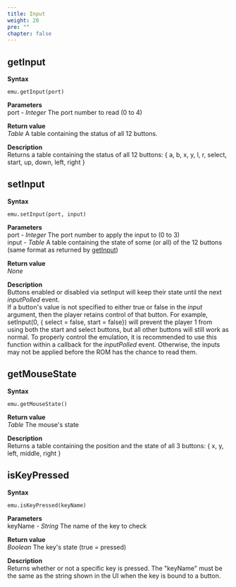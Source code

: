 ```yaml
---
title: Input
weight: 20
pre: ""
chapter: false
---
```


## getInput ##

**Syntax**  

    emu.getInput(port)

**Parameters**  
port - *Integer* The port number to read (0 to 4)

**Return value**  
*Table* A table containing the status of all 12 buttons. 

**Description**  
Returns a table containing the status of all 12 buttons: { a, b, x, y, l, r, select, start, up, down, left, right }   


## setInput ##

**Syntax**

    emu.setInput(port, input)

**Parameters**  
port - *Integer* The port number to apply the input to (0 to 3)  
input - *Table* A table containing the state of some (or all) of the 12 buttons (same format as returned by [getInput](#getinput))

**Return value**  
*None*

**Description**  
Buttons enabled or disabled via setInput will keep their state until the next *inputPolled* event.  
If a button's value is not specified to either true or false in the *input* argument, then the player retains control of that button.  For example, setInput(0, { select = false, start = false}) will prevent the player 1 from using both the start and select buttons, but all other buttons will still work as normal.
To properly control the emulation, it is recommended to use this function within a callback for the *inputPolled* event. Otherwise, the inputs may not be applied before the ROM has the chance to read them.

## getMouseState ##

**Syntax**  

    emu.getMouseState()

**Return value**  
*Table* The mouse's state 

**Description**  
Returns a table containing the position and the state of all 3 buttons: { x, y, left, middle, right }   

## isKeyPressed ##

**Syntax**  

    emu.isKeyPressed(keyName)

**Parameters**  
keyName - *String* The name of the key to check

**Return value**  
*Boolean* The key's state (true = pressed)

**Description**  
Returns whether or not a specific key is pressed. The "keyName" must be the same as the string shown in the UI when the key is bound to a button.
